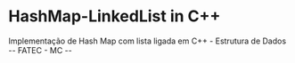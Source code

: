 # HashMap-LinkedList in C++
Implementação de Hash Map com lista ligada em C++ - Estrutura de Dados -- FATEC - MC --
